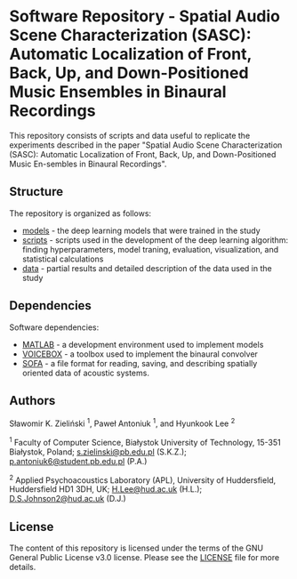 # Software Repository - Spatial Audio Scene Characterization (SASC): Automatic Localization of Front, Back, Up, and Down-Positioned Music Ensembles in Binaural Recordings
This repository consists of scripts and data useful to replicate the experiments described in the paper "Spatial Audio Scene Characterization (SASC): Automatic Localization of Front, Back, Up, and Down-Positioned Music En-sembles in Binaural Recordings".

## Structure
The repository is organized as follows:
- [models](models) - the deep learning models that were trained in the study
- [scripts](scripts) - scripts used in the development of the deep learning algorithm: finding hyperparameters, model traning, evaluation, visualization, and statistical calculations
- [data](data) - partial results and detailed description of the data used in the study 

## Dependencies
Software dependencies:
- [MATLAB](https://www.mathworks.com/products/matlab.html) - a development environment used to implement models
- [VOICEBOX](http://www.ee.ic.ac.uk/hp/staff/dmb/voicebox/voicebox.html) - a toolbox used to implement the binaural convolver
- [SOFA](https://github.com/sofacoustics/API_MO) - a file format for reading, saving, and describing spatially oriented data of acoustic systems.

## Authors
Sławomir K. Zieliński <sup>1</sup>, Paweł Antoniuk <sup>1</sup>, and Hyunkook Lee <sup>2</sup>

<sup>1</sup> Faculty of Computer Science, Białystok University of Technology, 15-351 Białystok, Poland; s.zielinski@pb.edu.pl (S.K.Z.); p.antoniuk6@student.pb.edu.pl (P.A.)

<sup>2</sup> Applied Psychoacoustics Laboratory (APL), University of Huddersfield, Huddersfield HD1 3DH, UK; H.Lee@hud.ac.uk (H.L.); D.S.Johnson2@hud.ac.uk (D.J.)

## License
The content of this repository is licensed under the terms of the GNU General Public License v3.0 license. Please see the [LICENSE](LICENSE) file for more details.

